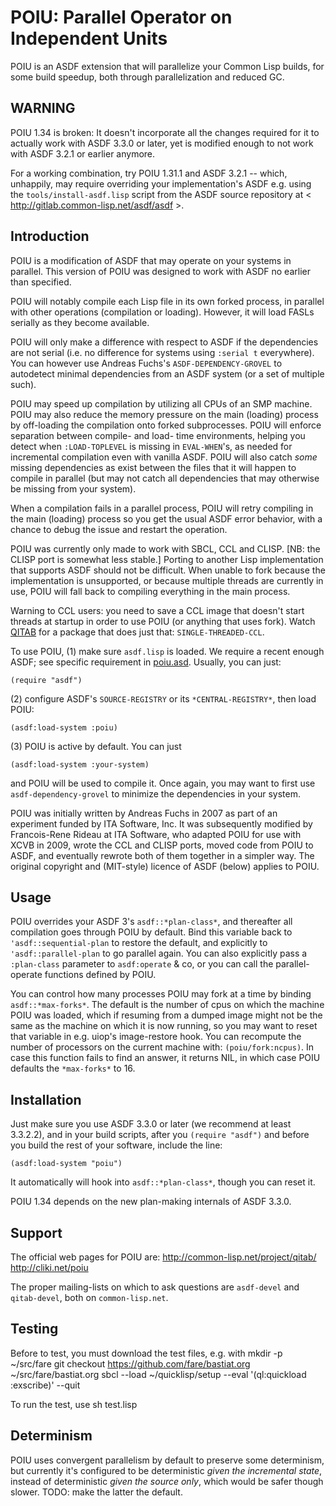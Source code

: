 POIU: Parallel Operator on Independent Units
============================================

POIU is an ASDF extension that will parallelize your Common Lisp builds,
for some build speedup, both through parallelization and reduced GC.


WARNING
-------

POIU 1.34 is broken: It doesn't incorporate all the changes required for it
to actually work with ASDF 3.3.0 or later, yet is modified enough to not work
with ASDF 3.2.1 or earlier anymore.

For a working combination, try POIU 1.31.1 and ASDF 3.2.1 -- which, unhappily,
may require overriding your implementation's ASDF e.g. using the
`tools/install-asdf.lisp` script from the ASDF source repository at
< http://gitlab.common-lisp.net/asdf/asdf >.


Introduction
------------

POIU is a modification of ASDF that may operate on your systems in parallel.
This version of POIU was designed to work with ASDF no earlier than specified.

POIU will notably compile each Lisp file in its own forked process,
in parallel with other operations (compilation or loading).
However, it will load FASLs serially as they become available.

POIU will only make a difference with respect to ASDF if the dependencies
are not serial (i.e. no difference for systems using `:serial t` everywhere).
You can however use Andreas Fuchs's `ASDF-DEPENDENCY-GROVEL` to autodetect
minimal dependencies from an ASDF system (or a set of multiple such).

POIU may speed up compilation by utilizing all CPUs of an SMP machine.
POIU may also reduce the memory pressure on the main (loading) process
by off-loading the compilation onto forked subprocesses.
POIU will enforce separation between compile- and load- time environments,
helping you detect when `:LOAD-TOPLEVEL` is missing in `EVAL-WHEN`'s,
as needed for incremental compilation even with vanilla ASDF.
POIU will also catch *some* missing dependencies as exist between the
files that it will happen to compile in parallel (but may not catch all
dependencies that may otherwise be missing from your system).

When a compilation fails in a parallel process, POIU will retry compiling
in the main (loading) process so you get the usual ASDF error behavior,
with a chance to debug the issue and restart the operation.

POIU was currently only made to work with SBCL, CCL and CLISP.
[NB: the CLISP port is somewhat less stable.]
Porting to another Lisp implementation that supports ASDF
should not be difficult.
When unable to fork because the implementation is unsupported,
or because multiple threads are currently in use,
POIU will fall back to compiling everything in the main process.

Warning to CCL users: you need to save a CCL image that doesn't start threads
at startup in order to use POIU (or anything that uses fork).
Watch [QITAB](https://common-lisp.net/project/qitab/)
for a package that does just that: `SINGLE-THREADED-CCL`.

To use POIU, (1) make sure `asdf.lisp` is loaded.
We require a recent enough ASDF; see specific requirement in [poiu.asd](poiu.asd).
Usually, you can just:
```
(require "asdf")
```

(2) configure ASDF's `SOURCE-REGISTRY` or its `*CENTRAL-REGISTRY*`,
then load POIU:
```
(asdf:load-system :poiu)
```

(3) POIU is active by default. You can just
```
(asdf:load-system :your-system)
```

and POIU will be used to compile it.
Once again, you may want to first use `asdf-dependency-grovel`
to minimize the dependencies in your system.

POIU was initially written by Andreas Fuchs in 2007
as part of an experiment funded by ITA Software, Inc.
It was subsequently modified by Francois-Rene Rideau at ITA Software,
who adapted POIU for use with XCVB in 2009,
wrote the CCL and CLISP ports, moved code from POIU to ASDF, and
eventually rewrote both of them together in a simpler way.
The original copyright and (MIT-style) licence of ASDF (below) applies to POIU.


Usage
-----

POIU overrides your ASDF 3's `asdf::*plan-class*`,
and thereafter all compilation goes through POIU by default.
Bind this variable back to `'asdf::sequential-plan` to restore the default,
and explicitly to `'asdf::parallel-plan` to go parallel again.
You can also explicitly pass a `:plan-class` parameter to `asdf:operate` & co,
or you can call the parallel-operate functions defined by POIU.

You can control how many processes POIU may fork at a time
by binding `asdf::*max-forks*`.
The default is the number of cpus on which the machine POIU was loaded,
which if resuming from a dumped image might not be the same as
the machine on which it is now running, so you may want to reset that variable
in e.g. uiop's image-restore hook.
You can recompute the number of processors on the current machine with:
`(poiu/fork:ncpus)`.
In case this function fails to find an answer, it returns NIL,
in which case POIU defaults the `*max-forks*` to 16.


Installation
------------

Just make sure you use ASDF 3.3.0 or later (we recommend at least 3.3.2.2),
and in your build scripts, after you `(require "asdf")` and before you build the
rest of your software, include the line:

    (asdf:load-system "poiu")

It automatically will hook into `asdf::*plan-class*`,
though you can reset it.

POIU 1.34 depends on the new plan-making internals of ASDF 3.3.0.


Support
-------

The official web pages for POIU are:
    <http://common-lisp.net/project/qitab/>
    <http://cliki.net/poiu>

The proper mailing-lists on which to ask questions are
`asdf-devel` and `qitab-devel`, both on `common-lisp.net`.


Testing
-------

Before to test, you must download the test files, e.g. with
    mkdir -p ~/src/fare
    git checkout https://github.com/fare/bastiat.org ~/src/fare/bastiat.org
    sbcl --load ~/quicklisp/setup --eval '(ql:quickload :exscribe)' --quit

To run the test, use
    sh test.lisp


Determinism
-----------

POIU uses convergent parallelism by default to preserve some determinism, but
currently it's configured to be deterministic *given the incremental state*,
instead of deterministic *given the source only*,
which would be safer though slower.
TODO: make the latter the default.
